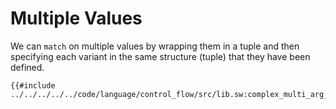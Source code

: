 # Multiple Values

We can `match` on multiple values by wrapping them in a tuple and then specifying each variant in the same structure (tuple) that they have been defined.

```sway
{{#include ../../../../../code/language/control_flow/src/lib.sw:complex_multi_arg_enum_match}}
```
